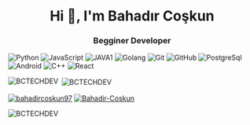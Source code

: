 <h1 align="center">Hi 👋, I'm Bahadır Coşkun</h1>

<h3 align="center">Begginer Developer</h3>

![Python](https://img.shields.io/badge/-python-black?style=flat-square&logo=python) 
![JavaScript](https://img.shields.io/badge/-JavaScript-black?style=flat-square&logo=javascript) 
![JAVA1](https://img.shields.io/badge/-JAVA-black?style=flat-square&logo=JAVA) 
![Golang](https://img.shields.io/badge/-Golang-black?style=flat-square&logo=go)
![Git](https://img.shields.io/badge/-Git-black?style=flat-square&logo=git)
![GitHub](https://img.shields.io/badge/-GitHub-black?style=flat-square&logo=github)
![PostgreSql](https://img.shields.io/badge/-PostgreSQL-black?style=flat-square&logo=PostgreSQL)
![Android](https://img.shields.io/badge/-Android-black?style=flat-square&logo=Android)
![C++](https://img.shields.io/badge/-C++-black?style=flat-square&logo=c%2B%2B)
![React](https://img.shields.io/badge/-React-black?style=flat-square&logo=react)



<p><img align="left" src="https://github-readme-stats.vercel.app/api/top-langs?username=BCTECHDEV&show_icons=true&locale=en&layout=compact" alt="BCTECHDEV" /></p>

<p>&nbsp;<img align="center" src="https://github-readme-stats.vercel.app/api?username=BCTECHDEV&show_icons=true&locale=en" alt="BCTECHDEV" /></p>


<p>
    <a href="https://twitter.com/bahadircoskun97" target="blank"><img align="center" src="https://img.shields.io/badge/-twitter-black?style=for-the-badge&logo=twitter" alt="bahadircoskun97"/></a>     
    <a href="https://www.instagram.com/bahadircoskun97/" target="blank"><img align="center" src="https://img.shields.io/badge/-instagram-black?style=for-the-badge&logo=instagram" alt="Bahadir-Coskun"/></a>  
</p>



<p align="left"> <img src="https://komarev.com/ghpvc/?username=BCTECHDEV&label=Profile%20views&color=0e75b6&style=flat" alt="BCTECHDEV" /> </p>



<!---
BCTECHDEV/BCTECHDEV is a ✨ special ✨ repository because its `README.md` (this file) appears on your GitHub profile.
You can click the Preview link to take a look at your changes.
--->
